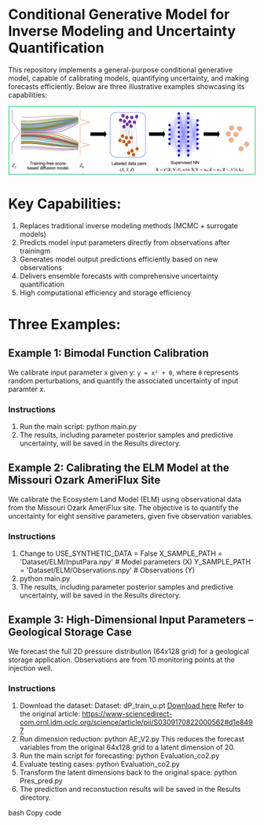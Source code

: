 # Conditional Generative Model for Inverse Modeling and Uncertainty Quantification

This repository implements a general-purpose conditional generative model, capable of calibrating models, quantifying uncertainty, and making forecasts efficiently. Below are three illustrative examples showcasing its capabilities:


![Conditional Generative Model](ConditionalGenenativeModel.png)

# Key Capabilities:

<ol>
  <li>Replaces traditional inverse modeling methods (MCMC + surrogate models)</li>
  <li>Predicts model input parameters directly from observations after trainingm</li>
  <li>Generates model output predictions efficiently based on new observations</li>
  <li>Delivers ensemble forecasts with comprehensive uncertainty quantification</li>
  <li>High computational efficiency and storage efficiency</li>
</ol>

# Three Examples:

## Example 1: Bimodal Function Calibration
We calibrate input parameter x given y:  `y = x² + θ`, where `θ` represents random perturbations, and quantify the associated uncertainty of input paramter x.

### Instructions
1. Run the main script:
   python main.py
2. The results, including parameter posterior samples and predictive uncertainty, will be saved in the Results directory.

## Example 2: Calibrating the ELM Model at the Missouri Ozark AmeriFlux Site
We calibrate the Ecosystem Land Model (ELM) using observational data from the Missouri Ozark AmeriFlux site. The objective is to quantify the uncertainty for eight sensitive parameters, given five observation variables.

### Instructions
1. Change to
   USE_SYNTHETIC_DATA = False
   X_SAMPLE_PATH = 'Dataset/ELM/InputPara.npy'   # Model parameters (X)
   Y_SAMPLE_PATH = 'Dataset/ELM/Observations.npy'     # Observations (Y)
2. python main.py
3. The results, including parameter posterior samples and predictive uncertainty, will be saved in the Results directory.

## Example 3: High-Dimensional Input Parameters – Geological Storage Case
We forecast the full 2D pressure distribution (64x128 grid) for a geological storage application. Observations are from 10 monitoring points at the injection well.

### Instructions
1. Download the dataset:
   Dataset: dP_train_u.pt [Download here](https://drive.google.com/drive/folders/1fZQfMn_vsjKUXAfRV0q_gswtl8JEkVGo)
   Refer to the original article: https://www-sciencedirect-com.ornl.idm.oclc.org/science/article/pii/S0309170822000562#d1e8497
2. Run dimension reduction: python AE_V2.py
   This reduces the forecast variables from the original 64x128 grid to a latent dimension of 20.
3. Run the main script for forecasting: python Evaluation_co2.py
4. Evaluate testing cases: python Evaluation_co2.py
5. Transform the latent dimensions back to the original space:  python Pres_pred.py
6. The prediction and reconstuction results will be saved in the Results directory.

bash
Copy code
